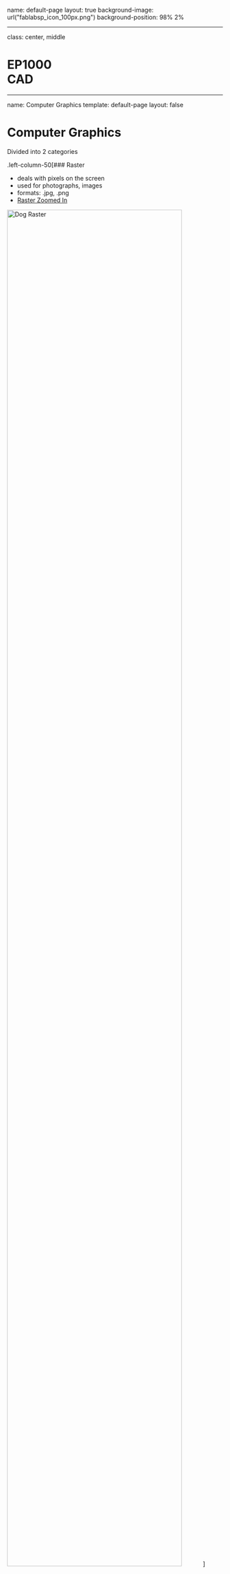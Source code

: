 
name: default-page
layout: true
background-image: url("fablabsp_icon_100px.png")
background-position: 98% 2%

---

class: center, middle

# EP1000<br>CAD

---
name: Computer Graphics
template: default-page
layout: false
# Computer Graphics

Divided into 2 categories

.left-column-50[### Raster

- deals with pixels on the screen
- used for photographs, images
- formats: .jpg, .png 
- <a href="raster_zoomed_in.png" target="_blank">Raster Zoomed In</a>

<img src="dog_raster.jpg" alt="Dog Raster" style="width:90%" >
]

.right-column-50[### Vector

- uses mathematical functions
- characteriszed by clean lines
- formats: .dxf, .svg. STEP
- <a href="vector_zoomed_in.png" target="_blank">Vector Zoomed In</a>
- <a href="dog_vector.ai">Dog Vector Image (AI)</a>

<img src="dog_vector.png" alt="Dog Vector in Inkscape"  style="width:90%" >
]

<!-- /Computer Graphics -->

---
name: Raster Graphics
template: default-page
layout: false
# Raster Graphics

- Software: [GIMP](https://gimp.org/), Adobe PhotoShop, Paint
- Allows creation, editing of images (photographs)
- Common formats .jpg, .png

## Task

- Choose one your your selfies
- Remove the background of the image
- Substitute with a seaside scene
- Resize to a width of 1024 pixels
- Document your work in your project blog

Ref: [GIMP: Remove The Background And Make It Transparent](https://youtu.be/C0tg2mRroSY)

<!-- /Raster Graphics -->

---
name: Vector Graphics
template: default-page
layout: false
# Vector Graphics

- Software: [InkScape](), Adobe Illustrator, Corel Draw
- Allows creation of vector art
- Common formats .svg, .ai

## Task

- Choose an image of an animal
- Trace the outline of the image to form a vector art
- Create a B/W logo with your vector art
- Document your work in your project blog


Ref: [Inkscape Tutorial: Vector Image Trace](https://youtu.be/s-kPg4vYKfk)

<!-- /Vector Graphics -->


---
name: Computer Aided Design
template: default-page
layout: false
# Computer Aided Design

- Vector tools that allow you to 
  - create your design
  - draw and model
  - simulate and test
  - analyze the results
- We will mainly use the tool to .highlight[Draw] and .highlight[Model] the design
- Extract digital information for fabrication
- CADD Tools
  - Autodesk Fusion 360
  - Autodesk Inventor
  - Rhino
  - Solidworks

<!-- /Computer Aided Design -->

---
name: Autodesk Fusion 360
template: default-page
layout: false
# Autodesk Fusion 360

- An integrated CAD, CAM and CAE software.
- Can consolidate your product development process.
- Provided .highlight[free] for educationsl use (requires registration)
- Easy to learn and master, with lots of online tutorials

<a href="https://www.autodesk.com/campaigns/education/fusion-360" target="_blank">
<img src="fusion360_education.png" alt="Fusion 360 Educational" style="width:500px">
</a>

<!-- /Autodesk Fusion 360 -->

---
name: Getting Started
template: default-page
layout: false
# Getting Started

- Register and Install Fusion 360 on your system.
- Here are some good tutorials to get you started:
  - Autodesk: [Getting Started With Fusion 360](https://help.autodesk.com/view/fusion360/ENU/courses/)
  - Kevin Kennedy - [Product Design Online](https://productdesignonline.com/fusion-360/)
    - [Fusion 360 Interface](https://www.youtube.com/watch?v=sZwM87-nsYA)
    - [Fusion 360 for Beginners](https://youtu.be/J39Iq4Kku1Q?list=PLrZ2zKOtC_-DR2ZkMaK3YthYLErPxCnT-)
  - Warwick University [Fusion 360 Tutorials](https://warwick.ac.uk/fac/sci/wmg/about/outreach/resources/fusion_tutorials/)

### Exercises

- Complete exercise 1 and 2
- Export your completed files (.f3d) and include them in your report

<!-- /Getting Started -->

---
name: Drawing Exercise 1
template: default-page
layout: false
# Drawing Exercise 1

<img src="Exercise_1.png" alt="Exercise 1" style="width:600">

<!-- /Drawing Assignment 1 -->

---
name: Drawing Exercise 2
template: default-page
layout: false
# Drawing Exercise 1

<img src="Exercise_2.png" alt="Exercise 2" style="width:600">

- [Worked Example](https://youtu.be/A9DpjtKvEVo)

<!-- /Drawing Assignment 1 -->
---
class: center, middle

# EP1000<br>CAD

### .red[End]

